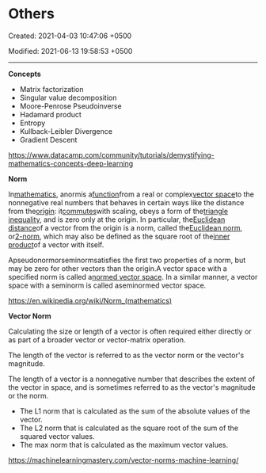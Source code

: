 # Others

Created: 2021-04-03 10:47:06 +0500

Modified: 2021-06-13 19:58:53 +0500

---

**Concepts**
-   Matrix factorization
-   Singular value decomposition
-   Moore-Penrose Pseudoinverse
-   Hadamard product
-   Entropy
-   Kullback-Leibler Divergence
-   Gradient Descent



<https://www.datacamp.com/community/tutorials/demystifying-mathematics-concepts-deep-learning>



**Norm**

In[mathematics](https://en.wikipedia.org/wiki/Mathematics), anormis a[function](https://en.wikipedia.org/wiki/Function_(mathematics))from a real or complex[vector space](https://en.wikipedia.org/wiki/Vector_space)to the nonnegative real numbers that behaves in certain ways like the distance from the[origin](https://en.wikipedia.org/wiki/Origin_(mathematics)): it[commutes](https://en.wikipedia.org/wiki/Equivariant_map)with scaling, obeys a form of the[triangle inequality](https://en.wikipedia.org/wiki/Triangle_inequality), and is zero only at the origin. In particular, the[Euclidean distance](https://en.wikipedia.org/wiki/Euclidean_distance)of a vector from the origin is a norm, called the[Euclidean norm](https://en.wikipedia.org/wiki/Norm_(mathematics)#Euclidean_norm), or[2-norm](https://en.wikipedia.org/wiki/Norm_(mathematics)#p-norm), which may also be defined as the square root of the[inner product](https://en.wikipedia.org/wiki/Inner_product)of a vector with itself.



Apseudonormorseminormsatisfies the first two properties of a norm, but may be zero for other vectors than the origin.A vector space with a specified norm is called a[normed vector space](https://en.wikipedia.org/wiki/Normed_vector_space). In a similar manner, a vector space with a seminorm is called aseminormed vector space.



<https://en.wikipedia.org/wiki/Norm_(mathematics)>



**Vector Norm**

Calculating the size or length of a vector is often required either directly or as part of a broader vector or vector-matrix operation.



The length of the vector is referred to as the vector norm or the vector's magnitude.



The length of a vector is a nonnegative number that describes the extent of the vector in space, and is sometimes referred to as the vector's magnitude or the norm.


-   The L1 norm that is calculated as the sum of the absolute values of the vector.
-   The L2 norm that is calculated as the square root of the sum of the squared vector values.
-   The max norm that is calculated as the maximum vector values.



<https://machinelearningmastery.com/vector-norms-machine-learning/>
